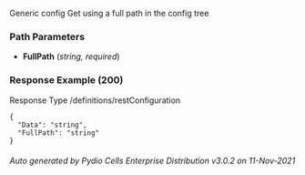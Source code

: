 






 
Generic config Get using a full path in the config tree  


### Path Parameters

 - **FullPath** (_string, required_) 




### Response Example (200)
Response Type /definitions/restConfiguration

```
{
  "Data": "string",
  "FullPath": "string"
}
```




###### Auto generated by Pydio Cells Enterprise Distribution v3.0.2 on 11-Nov-2021
